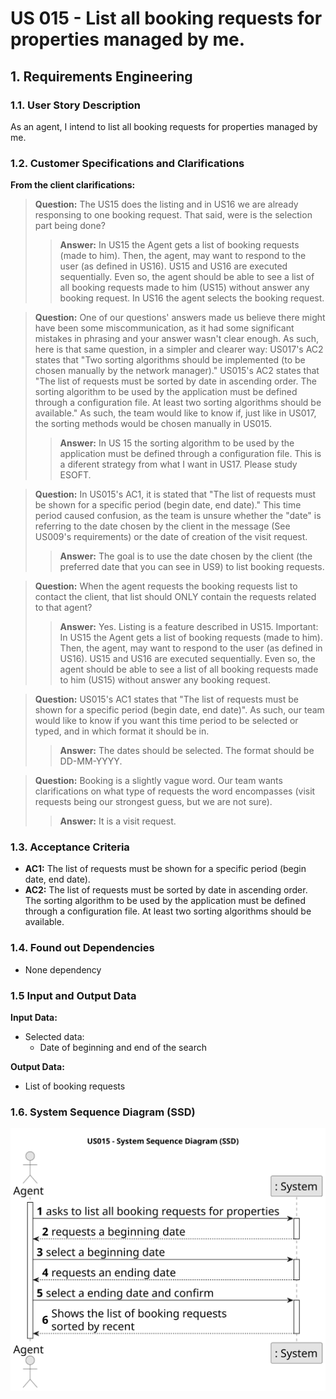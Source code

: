 # US 015 - List all booking requests for properties managed by me.

## 1. Requirements Engineering


### 1.1. User Story Description


As an agent, I intend to list all booking requests for properties managed by
me.

### 1.2. Customer Specifications and Clarifications 


**From the client clarifications:**


> **Question:** The US15 does the listing and in US16 we are already responsing to one booking request. That said, were is the selection part being done? 
>> **Answer:** In US15 the Agent gets a list of booking requests (made to him). Then, the agent, may want to respond to the user (as defined in US16). US15 and US16 are executed sequentially. Even so, the agent should be able to see a list of all booking requests made to him (US15) without answer any booking request. In US16 the agent selects the booking request.

> **Question:** One of our questions' answers made us believe there might have been some miscommunication, as it had some significant mistakes in phrasing and your answer wasn't clear enough. As such, here is that same question, in a simpler and clearer way:
US017's AC2 states that "Two sorting algorithms should be implemented (to be chosen manually by the network manager)."
US015's AC2 states that "The list of requests must be sorted by date in ascending order. The sorting algorithm to be used by the application must be defined through a configuration file. At least two sorting algorithms should be available."
As such, the team would like to know if, just like in US017, the sorting methods would be chosen manually in US015.
>> **Answer:** In US 15 the sorting algorithm to be used by the application must be defined through a configuration file. This is a diferent strategy from what I want in US17. Please study ESOFT.

> **Question:** In US015's AC1, it is stated that "The list of requests must be shown for a specific period (begin date, end date)."
This time period caused confusion, as the team is unsure whether the "date" is referring to the date chosen by the client in the message (See US009's requirements) or the date of creation of the visit request.
>> **Answer:** The goal is to use the date chosen by the client (the preferred date that you can see in US9) to list booking requests.

> **Question:** When the agent requests the booking requests list to contact the client, that list should ONLY contain the requests related to that agent?
>> **Answer:** Yes. Listing is a feature described in US15.
Important: In US15 the Agent gets a list of booking requests (made to him). Then, the agent, may want to respond to the user (as defined in US16). US15 and US16 are executed sequentially. Even so, the agent should be able to see a list of all booking requests made to him (US15) without answer any booking request.

> **Question:** US015's AC1 states that "The list of requests must be shown for a specific period (begin date, end date)". As such, our team would like to know if you want this time period to be selected or typed, and in which format it should be in.
>> **Answer:** The dates should be selected. The format should be DD-MM-YYYY.

> **Question:** Booking is a slightly vague word. Our team wants clarifications on what type of requests the word encompasses (visit requests being our strongest guess, but we are not sure).
>> **Answer:** It is a visit request.


### 1.3. Acceptance Criteria

* **AC1:** The list of requests must be shown for a specific period (begin date, end
  date).
* **AC2:** The list of requests must be sorted by date in ascending order. The sorting
  algorithm to be used by the application must be defined through a configuration
  file. At least two sorting algorithms should be available.


### 1.4. Found out Dependencies

* None dependency

### 1.5 Input and Output Data


**Input Data:**

* Selected data:
    * Date of beginning and end of the search




**Output Data:**

* List of booking requests


### 1.6. System Sequence Diagram (SSD)




![System Sequence Diagram - Alternative One](svg/us015-system-sequence-diagram.svg)



